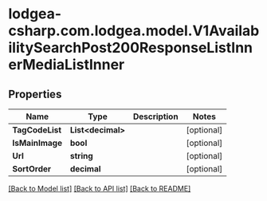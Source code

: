 
# lodgea-csharp.com.lodgea.model.V1AvailabilitySearchPost200ResponseListInnerMediaListInner

## Properties

Name | Type | Description | Notes
------------ | ------------- | ------------- | -------------
**TagCodeList** | **List&lt;decimal&gt;** |  | [optional] 
**IsMainImage** | **bool** |  | [optional] 
**Url** | **string** |  | [optional] 
**SortOrder** | **decimal** |  | [optional] 

[[Back to Model list]](../README.md#documentation-for-models)
[[Back to API list]](../README.md#documentation-for-api-endpoints)
[[Back to README]](../README.md)

